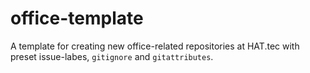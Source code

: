 # office-template

A template for creating new office-related repositories at HAT.tec with preset issue-labes, `gitignore` and `gitattributes`.
